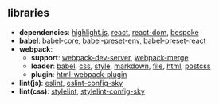 ## libraries

- <strong>dependencies</strong>: [highlight.js](https://github.com/isagalaev/highlight.js/), [react](https://github.com/facebook/react), [react-dom](https://github.com/facebook/react/tree/master/packages/react-dom), [bespoke](https://github.com/bespokejs/bespoke)
- <strong>babel</strong>: [babel-core](https://github.com/babel/babel/tree/master/packages/babel-core), [babel-preset-env](https://github.com/babel/babel-preset-env), [babel-preset-react](https://github.com/babel/babel/tree/master/packages/babel-preset-react)
- <strong>webpack</strong>:
  - <strong>support</strong>: [webpack-dev-server](https://github.com/webpack/webpack-dev-server), [webpack-merge](https://github.com/survivejs/webpack-merge)
  - <strong>loader</strong>: [babel](https://github.com/babel/babel-loader), [css](https://github.com/webpack-contrib/css-loader), [style](https://github.com/webpack-contrib/style-loader), [markdown](https://github.com/peerigon/markdown-loader), [file](https://github.com/webpack-contrib/file-loader), [html](https://github.com/webpack-contrib/html-loader), [postcss](https://github.com/postcss/postcss-loader)
  - <strong>plugin</strong>: [html-webpack-plugin](https://github.com/jantimon/html-webpack-plugin)
- <strong>lint(js)</strong>: [eslint](https://github.com/eslint/eslint), [eslint-config-sky](https://github.com/lint-config/eslint-config-sky)
- <strong>lint(css)</strong>: [stylelint](https://github.com/stylelint/stylelint), [stylelint-config-sky](https://github.com/lint-config/stylelint-config-sky)
